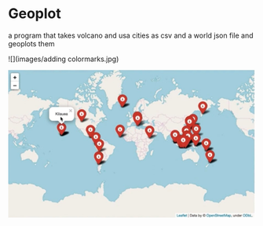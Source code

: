# Geoplot

a program that takes volcano and usa cities as csv and a world json file and geoplots them



![](images/adding colormarks.jpg)


![](images\plottingVolcanos.jpg)

